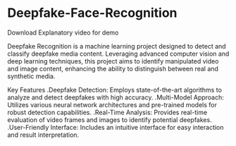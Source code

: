 # Deepfake-Face-Recognition

Download Explanatory video for demo  


Deepfake Recognition is a machine learning project designed to detect and classify deepfake media content. Leveraging advanced computer vision and deep learning techniques, this project aims to identify manipulated video and image content, enhancing the ability to distinguish between real and synthetic media.

Key Features
.Deepfake Detection: Employs state-of-the-art algorithms to analyze and detect deepfakes with high accuracy.
.Multi-Model Approach: Utilizes various neural network architectures and pre-trained models for robust detection capabilities.
.Real-Time Analysis: Provides real-time evaluation of video frames and images to identify potential deepfakes.
.User-Friendly Interface: Includes an intuitive interface for easy interaction and result interpretation.


